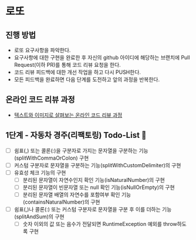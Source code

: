 # 로또
## 진행 방법
* 로또 요구사항을 파악한다.
* 요구사항에 대한 구현을 완료한 후 자신의 github 아이디에 해당하는 브랜치에 Pull Request(이하 PR)를 통해 코드 리뷰 요청을 한다.
* 코드 리뷰 피드백에 대한 개선 작업을 하고 다시 PUSH한다.
* 모든 피드백을 완료하면 다음 단계를 도전하고 앞의 과정을 반복한다.

## 온라인 코드 리뷰 과정
* [텍스트와 이미지로 살펴보는 온라인 코드 리뷰 과정](https://github.com/next-step/nextstep-docs/tree/master/codereview)

## 1단계 - 자동차 경주(리팩토링) Todo-List 🎯
- [ ] 쉼표(,) 또는 콜론(:)을 구분자로 가지는 문자열을 구분하는 기능(splitWithCommaOrColon) 구현
- [ ] 커스텀 구분자로 문자열을 구분하는 기능(splitWithCustomDelimiter)의 구현
- [ ] 유효성 체크 기능의 구현
  - [ ] 분리된 문자열이 자연수인지 확인 기능(isNaturalNumber)의 구현
  - [ ] 분리된 문자열이 빈문자열 또는 null 확인 기능(isNullOrEmpty)의 구현
  - [ ] 분리된 문자열 배열의 자연수를 포함여부 확인 기능(containsNaturalNumber)의 구현
- [ ] 쉼표(,)나 콜론(:) 또는 커스텀 구분자로 문자열을 구분 후 이를 더하는 기능(splitAndSum)의 구현
  - [ ] 숫자 이외의 값 또는 음수가 전달되면 RuntimeException 예외를 throw하도록 구현